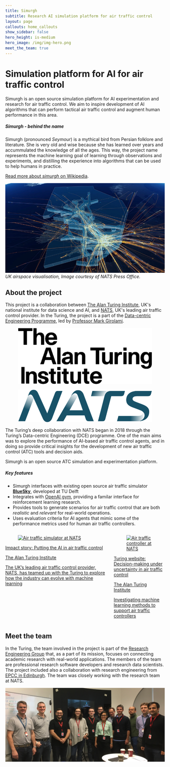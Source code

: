 ```yaml
---
title: Simurgh
subtitle: Research AI simulation platform for air traffic control
layout: page
callouts: home_callouts
show_sidebar: false
hero_height: is-medium
hero_image: /img/img-hero.png
meet_the_team: true
---
```


# Simulation platform for AI for air traffic control

Simurgh is an open source simulation platform for AI experimentation and research for air traffic control. We aim to inspire development of AI algorithms that can perform tactical air traffic control and augment human performance in this area. 

##### Simurgh - behind the name

Simurgh (pronounced _Seymour_) is a mythical bird from Persian folklore and literature. She is very old and wise because she has learned over years and accummulated the knowledge of all the ages. This way, the project name represents the machine learning goal of learning through observations and experiments, and distilling the experience into algorithms that can be used to help humans in practice. 

[Read more about *simurgh* on Wikipedia](https://en.wikipedia.org/wiki/Simurgh).

![UK airspace visualisation](img/UK-airspace-today.webp) <br/>
*UK airspace visualisation, Image courtesy of NATS Press Office.*

## About the project

This project is a collaboration between [The Alan Turing Institute](https://www.turing.ac.uk), UK's national institute for data science and AI, and [NATS](htttps://www.nats.aero), UK's leading air traffic control provider.
In the Turing, the project is a part of the [Data-centric Engineering Programme](https://www.turing.ac.uk/research/research-programmes/data-centric-engineering), led by [Professor Mark Girolami](https://www.turing.ac.uk/people/researchers/mark-girolami).

<nav class="level">
    <div class="level-item has-text-centered">
        <div>
        <figure class="image is-128x128">
            <a href="https://www.turing.ac.uk">
                <img src="img/Turing-logo.png" alt="The Alan Turing Institute" />
            </a>
        </figure>
        </div>
    </div>
    <div class="level-item has-text-centered">
        <div>
            <figure class="image is-128x128">
                <a href="https://www.nats.aero">
                    <img src="img/nats-logo.png" alt="NATS" />
                </a>
            </figure>
        </div>
        </div>
</nav>

The Turing’s deep collaboration with NATS began in 2018 through the Turing’s Data-centric Engineering (DCE) programme. One of the main aims was to explore the performance of AI-based air traffic control agents, and in doing so provide critical insights for the development of new air traffic control (ATC) tools and decision aids. 

Simurgh is an open source ATC simulation and experimentation platform.

##### Key features

- Simurgh interfaces with existing open source air traffic simulator [**BlueSky**](https://github.com/TUDelft-CNS-ATM/bluesky), developed at TU Delft
- Integrates with [OpenAI gym](https://gym.openai.com/), providing a familar interface for reinforcement learning research.
- Provides tools to generate scenarios for air traffic control that are both *realistic* and *relevant* for real-world operations.
- Uses evaluation criteria for AI agents that mimic some of the performance metrics used for human air traffic controllers.
 

<div class="section">
<div class="columns">
  <div class="column is-6">
    <a href="https://www.turing.ac.uk/research/impact-stories/putting-ai-air-traffic-control">
      <div class="card">
        <div class="card-image">
          <figure class="image is-4by2">
            <img src="/img/air_traffic_simulator.jpg" alt="Air traffic simulator at NATS">
          </figure>
        </div>
        <div class="card-content">
          <p class="title is-4">Impact story: Putting the AI in air traffic control</p>
          <p class="subtitle is-6">The Alan Turing Institute</p>
          <div class="content">
            <p>The UK’s leading air traffic control provider, NATS, has teamed up with the Turing to explore how the industry can evolve with machine learning</p>
          </div>
        </div>
      </div>
    </a>
  </div>
  <div class="column is-6">
    <a href="https://www.turing.ac.uk/research/research-projects/decision-making-under-uncertainty-air-traffic-control">
      <div class="card">
        <div class="card-image">
          <figure class="image is-4by2">
            <img src="/img/air_traffic_controller.jpg" alt="Air traffic controller at NATS">
          </figure>
        </div>
        <div class="card-content">
          <p class="title is-4">Turing website: Decision-making under uncertainty in air traffic control</p>
          <p class="subtitle is-6">The Alan Turing Institute</p>
          <div class="content">
            <p>Investigating machine learning methods to support air traffic controllers</p>
          </div>
        </div>
      </div>
    </a>
  </div>  
</div>
</div>


## Meet the team

In the Turing, the team involved in the project is part of the [Research Engineering Group](https://www.turing.ac.uk/research/research-engineering) that, as a part of its mission, focuses on connecting academic research with real-world applications. The members of the team are professional research software developers and research data scientists. The project included also a collaboration with research engineering from [EPCC in Edinburgh](https://www.epcc.ed.ac.uk/).
The team was closely working with the research team at NATS.

![Project team group photo](img/team-nats-turing.png)
